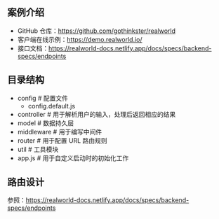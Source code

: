 

## 案例介绍
- GitHub 仓库：https://github.com/gothinkster/realworld
- 客户端在线示例：https://demo.realworld.io/
- 接口文档：https://realworld-docs.netlify.app/docs/specs/backend-specs/endpoints

## 目录结构
- config	# 配置文件
    - config.default.js
- controller	# 用于解析用户的输入，处理后返回相应的结果
- model	# 数据持久层
- middleware	# 用于编写中间件
- router	# 用于配置 URL 路由规则
- util	# 工具模块
- app.js	# 用于自定义启动时的初始化工作

## 路由设计
参照：https://realworld-docs.netlify.app/docs/specs/backend-specs/endpoints
